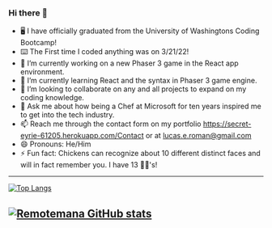 ### Hi there 👋


<!-- **remotemana/remotemana** is a ✨ _special_ ✨ repository because its `README.md` (this file) appears on your GitHub profile. -->
- 🖥️ I have officially graduated from the University of Washingtons Coding Bootcamp! 
- ⌨️ The First time I coded anything was on 3/21/22!
- 🔭 I’m currently working on a new Phaser 3 game in the React app environment. 
- 🌱 I’m currently learning React and the syntax in Phaser 3 game engine. 
- 👯 I’m looking to collaborate on any and all projects to expand on my coding knowledge.
- 💬 Ask me about how being a Chef at Microsoft for ten years inspired me to get into the tech industry.
- 📫 Reach me through the contact form on my portfolio https://secret-eyrie-61205.herokuapp.com/Contact or at lucas.e.roman@gmail.com
- 😄 Pronouns: He/Him
- ⚡ Fun fact: Chickens can recognize about 10 different distinct faces and will in fact remember you. I have 13 🐔🐣's!

---
[![Top Langs](https://github-readme-stats.vercel.app/api/top-langs/?username=remotemana&layout=compact&theme=vision-friendly-dark)](https://github.com/anuraghazra/github-readme-stats)

[![Remotemana GitHub stats](https://github-readme-stats.vercel.app/api?username=remotemana&theme=vision-friendly-dark)](https://github.com/anuraghazra/github-readme-stats)
---
<!-- <h2>📊 Weekly development breakdown: </h2> -->
